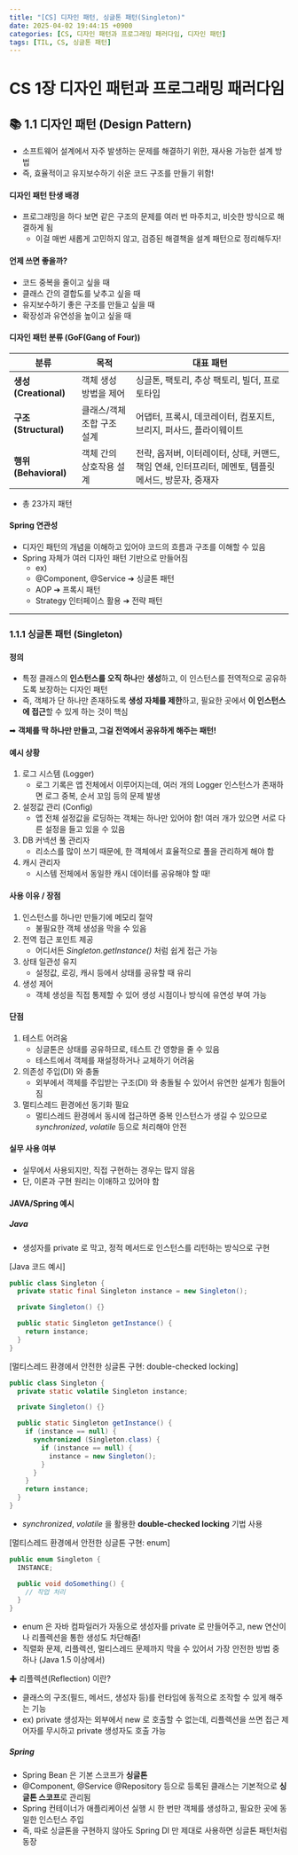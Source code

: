 ```yaml
---
title: "[CS] 디자인 패턴, 싱글톤 패턴(Singleton)"
date: 2025-04-02 19:44:15 +0900
categories: [CS, 디자인 패턴과 프로그래밍 패러다임, 디자인 패턴]
tags: [TIL, CS, 싱글톤 패턴]
---
```

# CS 1장 디자인 패턴과 프로그래밍 패러다임
## 📚 1.1 디자인 패턴 (Design Pattern)
- 소프트웨어 설계에서 자주 발생하는 문제를 해결하기 위한, 재사용 가능한 설계 방법
- 즉, 효율적이고 유지보수하기 쉬운 코드 구조를 만들기 위함!

#### 디자인 패턴 탄생 배경
- 프로그래밍을 하다 보면 같은 구조의 문제를 여러 번 마주치고, 비슷한 방식으로 해결하게 됨
  - 이걸 매번 새롭게 고민하지 않고, 검증된 해결책을 설계 패턴으로 정리해두자!

#### 언제 쓰면 좋을까?
- 코드 중복을 줄이고 싶을 때
- 클래스 간의 결합도를 낮추고 싶을 때
- 유지보수하기 좋은 구조를 만들고 싶을 때
- 확장성과 유연성을 높이고 싶을 때

#### 디자인 패턴 분류 (GoF(Gang of Four))

| 분류 | 목적 | 대표 패턴                                                         |
|------|------|---------------------------------------------------------------|
| **생성(Creational)** | 객체 생성 방법을 제어 | 싱글톤, 팩토리, 추상 팩토리, 빌더, 프로토타입                                   |
| **구조(Structural)** | 클래스/객체 조합 구조 설계 | 어댑터, 프록시, 데코레이터, 컴포지트, 브리지, 퍼사드, 플라이웨이트                       |
| **행위(Behavioral)** | 객체 간의 상호작용 설계 | 전략, 옵저버, 이터레이터, 상태, 커맨드, 책임 연쇄, 인터프리터, 메멘토, 템플릿 메서드, 방문자, 중재자 |

- 총 23가지 패턴

#### Spring 연관성
- 디자인 패턴의 개념을 이해하고 있어야 코드의 흐름과 구조를 이해할 수 있음
- Spring 자체가 여러 디자인 패턴 기반으로 만들어짐
  - ex)
  - @Component, @Service ➔ 싱글톤 패턴
  - AOP ➔ 프록시 패턴
  - Strategy 인터페이스 활용 ➔ 전략 패턴

---

### 1.1.1 싱글톤 패턴 (Singleton)
#### 정의
- 특정 클래스의 **인스턴스를 오직 하나**만 **생성**하고, 이 인스턴스를 전역적으로 공유하도록 보장하는 디자인 패턴
- 즉, 객체가 단 하나만 존재하도록 **생성 자체를 제한**하고, 필요한 곳에서 **이 인스턴스에 접근**할 수 있게 하는 것이 핵심

➡︎ **객체를 딱 하나만 만들고, 그걸 전역에서 공유하게 해주는 패턴!**

#### 예시 상황
1. 로그 시스템 (Logger)
   - 로그 기록은 앱 전체에서 이루어지는데, 여러 개의 Logger 인스턴스가 존재하면 로그 중복, 순서 꼬임 등의 문제 발생
2. 설정값 관리 (Config)
   - 앱 전체 설정값을 로딩하는 객체는 하나만 있어야 함! 여러 개가 있으면 서로 다른 설정을 들고 있을 수 있음
3. DB 커넥션 풀 관리자
   - 리소스를 많이 쓰기 때문에, 한 객체에서 효율적으로 풀을 관리하게 해야 함
4. 캐시 관리자
   - 시스템 전체에서 동일한 캐시 데이터를 공유해야 할 때!

#### 사용 이유 / 장점
1. 인스턴스를 하나만 만들기에 메모리 절약
   - 불필요한 객체 생성을 막을 수 있음
2. 전역 접근 포인트 제공
   - 어디서든 _Singleton.getInstance()_ 처럼 쉽게 접근 가능
3. 상태 일관성 유지
   - 설정값, 로깅, 캐시 등에서 상태를 공유할 때 유리
4. 생성 제어
   - 객체 생성을 직접 통제할 수 있어 생성 시점이나 방식에 유연성 부여 가능

#### 단점
1. 테스트 어려움
   - 싱글톤은 상태를 공유하므로, 테스트 간 영향을 줄 수 있음
   - 테스트에서 객체를 재설정하거나 교체하기 어려움
2. 의존성 주입(DI) 와 충돌
   - 외부에서 객체를 주입받는 구조(DI) 와 충돌될 수 있어서 유연한 설계가 힘들어짐
3. 멀티스레드 환경에선 동기화 필요
   - 멀티스레드 환경에서 동시에 접근하면 중복 인스턴스가 생길 수 있으므로 _synchronized_, _volatile_ 등으로 처리해야 안전

#### 실무 사용 여부
- 실무에서 사용되지만, 직접 구현하는 경우는 많지 않음
- 단, 이론과 구현 원리는 이애하고 있어야 함

#### JAVA/Spring 예시
##### Java 
- 생성자를 private 로 막고, 정적 메서드로 인스턴스를 리턴하는 방식으로 구현

[Java 코드 예시]

```java
public class Singleton {
  private static final Singleton instance = new Singleton();

  private Singleton() {}

  public static Singleton getInstance() {
    return instance;
  }
}

```
[멀티스레드 환경에서 안전한 싱글톤 구현: double-checked locking]

```java
public class Singleton {
  private static volatile Singleton instance;

  private Singleton() {}

  public static Singleton getInstance() {
    if (instance == null) {
      synchronized (Singleton.class) {
        if (instance == null) {
          instance = new Singleton();
        }
      }
    }
    return instance;
  }
}

```
- _synchronized_, _volatile_ 을 활용한 **double-checked locking** 기법 사용

[멀티스레드 환경에서 안전한 싱글톤 구현: enum]

```java
public enum Singleton {
  INSTANCE;

  public void doSomething() {
    // 작업 처리
  }
}

```
- enum 은 자바 컴파일러가 자동으로 생성자를 private 로 만들어주고, new 연산이나 리플렉션을 통한 생성도 차단해줌!
- 직렬화 문제, 리플렉션, 멀티스레드 문제까지 막을 수 있어서 가장 안전한 방법 중 하나 (Java 1.5 이상에서)

✚ 리플렉션(Reflection) 이란?
- 클래스의 구조(필드, 메서드, 생성자 등)를 런타임에 동적으로 조작할 수 있게 해주는 기능
- ex) private 생성자는 외부에서 new 로 호출할 수 없는데, 리플렉션을 쓰면 접근 제어자를 무시하고 private 생성자도 호출 가능

##### Spring
- Spring Bean 은 기본 스코프가 **싱글톤**
- @Component, @Service @Repository 등으로 등록된 클래스는 기본적으로 **싱글톤 스코프**로 관리됨
- Spring 컨테이너가 애플리케이션 실행 시 한 번만 객체를 생성하고, 필요한 곳에 동일한 인스턴스 주입
- 즉, 따로 싱글톤을 구현하지 않아도 Spring DI 만 제대로 사용하면 싱글톤 패턴처럼 동장

